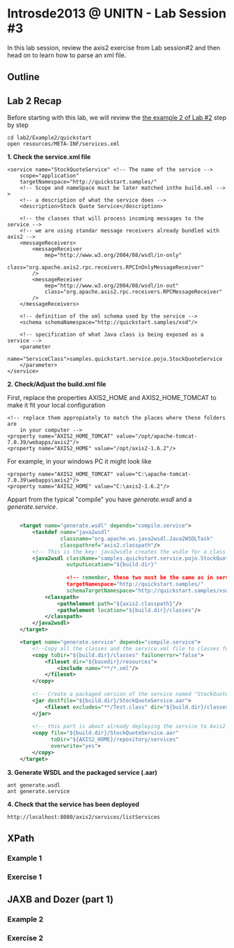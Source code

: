 # Introsde2013 @ UNITN - Lab Session #3

In this lab session, review the axis2 exercise from Lab session#2 and then head on to learn how to parse an xml file. 

## Outline

## Lab 2 Recap

Before starting with this lab, we will review the [the example 2 of Lab #2](https://github.com/cdparra/introsde2013/tree/master/lab2#example-2) step by step

	cd lab2/Example2/quickstart
	open resources/META-INF/services.xml

**1. Check the service.xml file** 

	<service name="StockQuoteService" <!-- The name of the service -->
		scope="application"
		targetNamespace="http://quickstart.samples/"
		<!-- Scope and nameSpace must be later matched inthe build.xml -->
	>
		<!-- a description of what the service does -->
		<description>Stock Quote Service</description>
		
		<!-- the classes that will process incoming messages to the service -->
		<!-- we are using standar message receivers already bundled with axis2 -->
		<messageReceivers>
			<messageReceiver
				mep="http://www.w3.org/2004/08/wsdl/in-only"
				class="org.apache.axis2.rpc.receivers.RPCInOnlyMessageReceiver"
			/>
			<messageReceiver
				mep="http://www.w3.org/2004/08/wsdl/in-out"
				class="org.apache.axis2.rpc.receivers.RPCMessageReceiver"
			/>
		</messageReceivers>
		
		<!-- definition of the xml schema used by the service -->
		<schema schemaNamespace="http://quickstart.samples/xsd"/>
		
		<!-- specification of what Java class is being exposed as a service -->
		<parameter
			name="ServiceClass">samples.quickstart.service.pojo.StockQuoteService
		</parameter>
	</service>

**2. Check/Adjust the build.xml file** 

First, replace the properties AXIS2_HOME and AXIS2_HOME_TOMCAT to make it fit your local configuration

	<!-- replace them appropiately to match the places where these folders are
		in your computer -->
    <property name="AXIS2_HOME_TOMCAT" value="/opt/apache-tomcat-7.0.39/webapps/axis2"/>
    <property name="AXIS2_HOME" value="/opt/axis2-1.6.2"/>

For example, in your windows PC it might look like

    <property name="AXIS2_HOME_TOMCAT" value="C:\apache-tomcat-7.0.39\webapps\axis2"/>
    <property name="AXIS2_HOME" value="C:\axis2-1.6.2"/>

Appart from the typical "compile" you have *generate.wsdl* and a *generate.service*. 

```xml

	<target name="generate.wsdl" depends="compile.service">
        <taskdef name="java2wsdl"
                 classname="org.apache.ws.java2wsdl.Java2WSDLTask"
                 classpathref="axis2.classpath"/>
        <!-- This is the key: java2wsdle creates the wsdle for a class -->
        <java2wsdl className="samples.quickstart.service.pojo.StockQuoteService"
                   outputLocation="${build.dir}"
                   
                   <!-- remember, these two must be the same as in service.xml -->
                   targetNamespace="http://quickstart.samples/"
                   schemaTargetNamespace="http://quickstart.samples/xsd">
            <classpath>
                <pathelement path="${axis2.classpath}"/>
                <pathelement location="${build.dir}/classes"/>
            </classpath>
        </java2wsdl>
    </target>

	<target name="generate.service" depends="compile.service">
        <!--Copy all the classes and the service.xml file to classes folder -->
        <copy toDir="${build.dir}/classes" failonerror="false">
            <fileset dir="${basedir}/resources">
                <include name="**/*.xml"/>
            </fileset>
        </copy>
        
        <!-- Create a packaged version of the service named "StockQuoteService" -->
        <jar destfile="${build.dir}/StockQuoteService.aar">
            <fileset excludes="**/Test.class" dir="${build.dir}/classes"/>
        </jar>
        
        <!-- this part is about already deploying the service to Axis2 -->
        <copy file="${build.dir}/StockQuoteService.aar"
              toDir="${AXIS2_HOME}/repository/services"
              overwrite="yes">  
        </copy> 
    </target>
```

**3. Generate WSDL and the packaged service (.aar)** 
	
	ant generate.wsdl
	ant generate.service

**4. Check that the service has been deployed** 
	
	http://localhost:8080/axis2/services/listServices
	

## XPath

### Example 1


### Exercise 1

## JAXB and Dozer (part 1)

### Example 2

### Exercise 2

	
	
 



